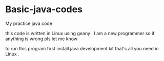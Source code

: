# Basic-java-codes
My practice java code

this code is written in Linux using geany . 
I am a new programmer so if anything is wrong pls let me know

to run this program first install java development kit
that's all you need in Linux .
